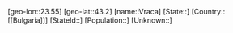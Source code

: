 ﻿---
location: [43.2,23.55]
mapzoom: [7,12] 
mapmarker: city 
type: City
tags:
- geo/City


SpocWebEntityId: 35359
isDeleted: false
confidential: public

---
[geo-lon::23.55]
[geo-lat::43.2]
[name::Vraca]
[State::]
[Country::[[Bulgaria]]]
[StateId::]
[Population::]
[Unknown::]

